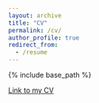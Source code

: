 ```yaml
---
layout: archive
title: "CV"
permalink: /cv/
author_profile: true
redirect_from:
  - /resume
---
```


{% include base_path %}

[Link to my CV](https://lulizou.github.io/files/Zou_CV.pdf)
